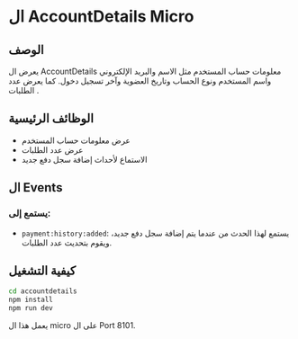 # ال AccountDetails Micro

## الوصف
يعرض ال AccountDetails معلومات حساب المستخدم مثل الاسم والبريد الإلكتروني واسم المستخدم ونوع الحساب وتاريخ العضوية وآخر تسجيل دخول. كما يعرض عدد الطلبات .

## الوظائف الرئيسية
- عرض معلومات حساب المستخدم
- عرض عدد الطلبات 
- الاستماع لأحداث إضافة سجل دفع جديد

## ال Events
### يستمع إلى:
- `payment:history:added`: يستمع لهذا الحدث من عندما يتم إضافة سجل دفع جديد، ويقوم بتحديث عدد الطلبات.

## كيفية التشغيل
```bash
cd accountdetails
npm install
npm run dev
```

يعمل هذا ال micro على ال Port 8101.